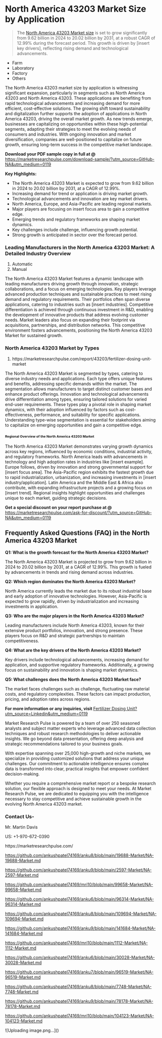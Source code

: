 <h1>North America 43203 Market&nbsp;Size by Application</h1><blockquote><p>The <a href="https://marketresearchpulse.com/download-sample/?utm_source=GitHub-NA&amp;utm_medium=0119">North America 43203 Market size</a> is set to grow significantly from 9.62 billion in 2024 to 20.02 billion by 2031, at a robust CAGR of 12.99% during the forecast period. This growth is driven by [insert key drivers], reflecting rising demand and technological advancements.</p></blockquote><ul><li>Farm<li> Laboratory<li> Factory<li> Others</li></ul><p>The North America 43203 market size by application is witnessing significant expansion, particularly in segments such as North America 43203 and North America 43203. These applications are benefiting from rapid technological advancements and increasing demand for more efficient, cost-effective solutions. The growing shift toward sustainability and digitalization further supports the adoption of applications in North America 43203, driving the overall market growth. As new trends emerge, businesses are capitalizing on opportunities within these high-potential segments, adapting their strategies to meet the evolving needs of consumers and industries. With ongoing innovation and market diversification, companies are well-positioned to capitalize on future growth, ensuring long-term success in the competitive market landscape.</p><p><strong>Download your PDF sample copy in full at @ </strong><a href="https://marketresearchpulse.com/download-sample/?utm_source=GitHub-NA&amp;utm_medium=0119">https://marketresearchpulse.com/download-sample/?utm_source=GitHub-NA&amp;utm_medium=0119</a></p><p><strong>Key Highlights: </strong></p><ul><li>The North America 43203 Market is expected to grow from 9.62 billion in 2024 to 20.02 billion by 2031, at a CAGR of 12.99%.</li><li>Increasing demand for trend or application is driving market growth.</li><li>Technological advancements and innovation are key market drivers.</li><li>North America, Europe, and Asia-Pacific are leading regional markets.</li><li>Major players are focusing on insert focus area to gain a competitive edge.</li><li>Emerging trends and regulatory frameworks are shaping market dynamics.</li><li>Key challenges include challenge, influencing growth potential.</li><li>Strong growth is anticipated in sector over the forecast period.</li></ul><h3>Leading Manufacturers in the North America 43203 Market: A Detailed Industry Overview</h3><ol><li>Automatic<li> Manual</li></ol><div class="flex max-w-full flex-col flex-grow"><div class="min-h-8 text-message flex w-full flex-col items-end gap-2 whitespace-normal break-words [.text-message+&amp;]:mt-5" dir="auto" data-message-author-role="assistant" data-message-id="fd8432e4-4910-450d-b182-61b7bfb0a01f" data-message-model-slug="gpt-4o"><div class="flex w-full flex-col gap-1 empty:hidden first:pt-[3px]"><div class="markdown prose w-full break-words dark:prose-invert light"><p>The North America 43203 Market features a dynamic landscape with leading manufacturers driving growth through innovation, strategic collaborations, and a focus on emerging technologies. Key players leverage advanced production techniques and sustainable practices to meet rising demand and regulatory requirements. Their portfolios often span diverse applications, catering to industries such as [insert industries]. Competitive differentiation is achieved through continuous investment in R&amp;D, enabling the development of innovative products that address evolving customer needs. Market leaders also focus on expanding their footprint via acquisitions, partnerships, and distribution networks. This competitive environment fosters advancements, positioning the North America 43203 Market for sustained growth.</p></div></div></div></div><h3>North America 43203 Market by Types</h3><ol><li>https://marketresearchpulse.com/report/43203/fertilizer-dosing-unit-market</li></ol><div class="flex max-w-full flex-col flex-grow"><div class="min-h-8 text-message flex w-full flex-col items-end gap-2 whitespace-normal break-words [.text-message+&amp;]:mt-5" dir="auto" data-message-author-role="assistant" data-message-id="084470be-0bb7-4664-bddf-5156b4f41249" data-message-model-slug="gpt-4o-mini"><div class="flex w-full flex-col gap-1 empty:hidden first:pt-[3px]"><div class="markdown prose w-full break-words dark:prose-invert light"><p>The North America 43203 Market is segmented by types, catering to diverse industry needs and applications. Each type offers unique features and benefits, addressing specific demands within the market. The segmentation allows manufacturers to target distinct customer bases and enhance product offerings. Innovation and technological advancements drive differentiation among types, ensuring tailored solutions for varied end-user requirements. These types play a pivotal role in shaping market dynamics, with their adoption influenced by factors such as cost-effectiveness, performance, and suitability for specific applications. Understanding type-wise segmentation is essential for stakeholders aiming to capitalize on emerging opportunities and gain a competitive edge.</p></div></div></div></div><h3><span style="font-size: 11px;">Regional Overview of the North America 43203 Market</span></h3><div class="flex max-w-full flex-col flex-grow"><div class="min-h-8 text-message flex w-full flex-col items-end gap-2 whitespace-normal break-words [.text-message+&amp;]:mt-5" dir="auto" data-message-author-role="assistant" data-message-id="e9038762-ce64-4e30-91c9-9bd413514231" data-message-model-slug="gpt-4o-mini"><div class="flex w-full flex-col gap-1 empty:hidden first:pt-[3px]"><div class="markdown prose w-full break-words dark:prose-invert light"><p>The North America 43203 Market demonstrates varying growth dynamics across key regions, influenced by economic conditions, industrial activity, and regulatory frameworks. North America leads with advancements in technology and high adoption rates in industries like [insert example]. Europe follows, driven by innovation and strong governmental support for [insert focus area]. The Asia-Pacific region exhibits the fastest growth due to rapid industrialization, urbanization, and increasing investments in [insert industry/application]. Latin America and the Middle East &amp; Africa also contribute, with expanding infrastructure projects and a growing focus on [insert trend]. Regional insights highlight opportunities and challenges unique to each market, guiding strategic decisions.</p></div></div></div></div><p><strong>Get a special discount on your report purchase at @ </strong><a href="https://marketresearchpulse.com/ask-for-discount/?utm_source=GitHub-NA&amp;utm_medium=0119">https://marketresearchpulse.com/ask-for-discount/?utm_source=GitHub-NA&amp;utm_medium=0119</a></p><h2>Frequently Asked Questions (FAQ) in the North America 43203 Market</h2><p><strong>Q1: What is the growth forecast for the North America 43203 Market?</strong></p><p>The North America 43203 Market is projected to grow from 9.62 billion in 2024 to 20.02 billion by 2031, at a CAGR of 12.99%. This growth is fueled by advancements in trends and rising demand across industries.</p><p><strong>Q2: Which region dominates the North America 43203 Market?</strong></p><p>North America currently leads the market due to its robust industrial base and early adoption of innovative technologies. However, Asia-Pacific is expected to grow rapidly, driven by industrialization and increasing investments in application.</p><p><strong>Q3: Who are the major players in the North America 43203 Market?</strong></p><p>Leading manufacturers include North America 43203, known for their extensive product portfolios, innovation, and strong presence. These players focus on R&amp;D and strategic partnerships to maintain competitiveness.</p><p><strong>Q4: What are the key drivers of the North America 43203 Market?</strong></p><p>Key drivers include technological advancements, increasing demand for application, and supportive regulatory frameworks. Additionally, a growing focus on sustainability and innovation is shaping market dynamics.</p><p><strong>Q5: What challenges does the North America 43203 Market face?</strong></p><p>The market faces challenges such as challenge, fluctuating raw material costs, and regulatory complexities. These factors can impact production, pricing, and adoption rates across regions.</p><p><strong>For more information or any inquiries, visit&nbsp;</strong><a href="Fertilizer Dosing Unit?utm_source=Linkedin&utm_medium=0119">Fertilizer Dosing Unit?utm_source=Linkedin&utm_medium=0119</a></p><p>Market Research Pulse is powered by a team of over 250 seasoned analysts and subject matter experts who leverage advanced data collection techniques and robust research methodologies to deliver actionable insights. We go beyond data presentation, offering deep analysis and strategic recommendations tailored to your business goals.</p><p>With expertise spanning over 25,000 high-growth and niche markets, we specialize in providing customized solutions that address your unique challenges. Our commitment to actionable intelligence ensures complex data is transformed into clear, practical insights that empower confident decision-making.</p><p>Whether you require a comprehensive market report or a bespoke research solution, our flexible approach is designed to meet your needs. At Market Research Pulse, we are dedicated to equipping you with the intelligence necessary to stay competitive and achieve sustainable growth in the evolving North America 43203 market.</p><h3><strong>Contact Us-</strong></h3><p>Mr. Martin Davis</p><p>US: +1-970-672-0390</p><p>https://marketresearchpulse.com/</p><p><a href="https://github.com/ankushpatel74169/anku8/blob/main/19688-Market/NA-19688-Market.md">https://github.com/ankushpatel74169/anku8/blob/main/19688-Market/NA-19688-Market.md</a></p><p><a href="https://github.com/ankushpatel74169/anku9/blob/main/2597-Market/NA-2597-Market.md">https://github.com/ankushpatel74169/anku9/blob/main/2597-Market/NA-2597-Market.md</a></p><p><a href="https://github.com/ankushpatel74169/mri10/blob/main/99658-Market/NA-99658-Market.md">https://github.com/ankushpatel74169/mri10/blob/main/99658-Market/NA-99658-Market.md</a></p><p><a href="https://github.com/ankushpatel74169/anku6/blob/main/96314-Market/NA-96314-Market.md">https://github.com/ankushpatel74169/anku6/blob/main/96314-Market/NA-96314-Market.md</a></p><p><a href="https://github.com/ankushpatel74169/anku8/blob/main/109694-Market/NA-109694-Market.md">https://github.com/ankushpatel74169/anku8/blob/main/109694-Market/NA-109694-Market.md</a></p><p><a href="https://github.com/ankushpatel74169/anku9/blob/main/141684-Market/NA-141684-Market.md">https://github.com/ankushpatel74169/anku9/blob/main/141684-Market/NA-141684-Market.md</a></p><p><a href="https://github.com/ankushpatel74169/mri10/blob/main/1112-Market/NA-1112-Market.md">https://github.com/ankushpatel74169/mri10/blob/main/1112-Market/NA-1112-Market.md</a></p><p><a href="https://github.com/ankushpatel74169/anku6/blob/main/30028-Market/NA-30028-Market.md">https://github.com/ankushpatel74169/anku6/blob/main/30028-Market/NA-30028-Market.md</a></p><p><a href="https://github.com/ankushpatel74169/anku7/blob/main/96519-Market/NA-96519-Market.md">https://github.com/ankushpatel74169/anku7/blob/main/96519-Market/NA-96519-Market.md</a></p><p><a href="https://github.com/ankushpatel74169/anku8/blob/main/7748-Market/NA-7748-Market.md">https://github.com/ankushpatel74169/anku8/blob/main/7748-Market/NA-7748-Market.md</a></p><p><a href="https://github.com/ankushpatel74169/anku9/blob/main/78178-Market/NA-78178-Market.md">https://github.com/ankushpatel74169/anku9/blob/main/78178-Market/NA-78178-Market.md</a></p><p><a href="https://github.com/ankushpatel74169/mri10/blob/main/104123-Market/NA-104123-Market.md">https://github.com/ankushpatel74169/mri10/blob/main/104123-Market/NA-104123-Market.md</a></p>
![Uploading image.png…]()

